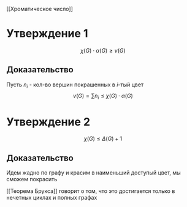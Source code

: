 [[Хроматическое число]]

# Утверждение 1
$$\chi (G) \cdot \alpha (G) \geq v(G)$$
## Доказательство
Пусть $n_i$ - кол-во вершин покрашенных в $i$-тый цвет
$$v(G) = \sum n_i \leq \chi(G) \cdot \alpha(G)$$
# Утверждение 2
$$\chi(G) \leq \Delta(G) + 1$$
## Доказательство
Идем жадно по графу и красим в наименьший доступый цвет, мы сможем покрасить

[[Теорема Брукса]] говорит о том, что это достигается только в нечетных циклах и полных графах